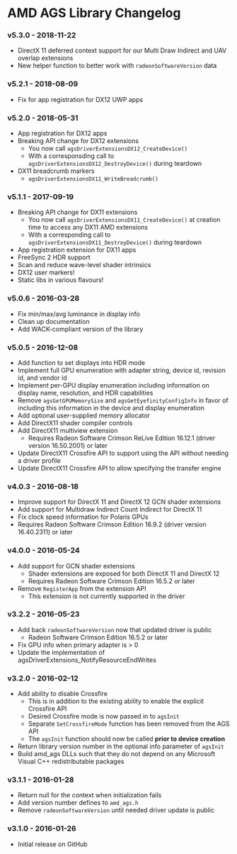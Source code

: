 # AMD AGS Library Changelog

### v5.3.0 - 2018-11-22
* DirectX 11 deferred context support for our Multi Draw Indirect and UAV overlap extensions
* New helper function to better work with `radeonSoftwareVersion` data

### v5.2.1 - 2018-08-09
* Fix for app registration for DX12 UWP apps

### v5.2.0 - 2018-05-31
* App registration for DX12 apps
* Breaking API change for DX12 extensions
  * You now call `agsDriverExtensionsDX12_CreateDevice()`
  * With a corresponsding call to `agsDriverExtensionsDX12_DestroyDevice()` during teardown
* DX11 breadcrumb markers
  * `agsDriverExtensionsDX11_WriteBreadcrumb()`

### v5.1.1 - 2017-09-19
* Breaking API change for DX11 extensions
  * You now call `agsDriverExtensionsDX11_CreateDevice()` at creation time to access any DX11 AMD extensions
  * With a corresponding call to `agsDriverExtensionsDX11_DestroyDevice()` during teardown
* App registration extension for DX11 apps
* FreeSync 2 HDR support
* Scan and reduce wave-level shader intrinsics
* DX12 user markers!
* Static libs in various flavours!

### v5.0.6 - 2016-03-28
* Fix min/max/avg luminance in display info
* Clean up documentation
* Add WACK-compliant version of the library

### v5.0.5 - 2016-12-08
* Add function to set displays into HDR mode
* Implement full GPU enumeration with adapter string, device id, revision id, and vendor id
* Implement per-GPU display enumeration including information on display name, resolution, and HDR capabilities
* Remove `agsGetGPUMemorySize` and `agsGetEyefinityConfigInfo` in favor of including this information in the device and display enumeration
* Add optional user-supplied memory allocator
* Add DirectX11 shader compiler controls
* Add DirectX11 multiview extension
  * Requires Radeon Software Crimson ReLive Edition 16.12.1 (driver version 16.50.2001) or later
* Update DirectX11 Crossfire API to support using the API without needing a driver profile
* Update DirectX11 Crossfire API to allow specifying the transfer engine

### v4.0.3 - 2016-08-18
* Improve support for DirectX 11 and DirectX 12 GCN shader extensions
* Add support for Multidraw Indirect Count Indirect for DirectX 11
* Fix clock speed information for Polaris GPUs
* Requires Radeon Software Crimson Edition 16.9.2 (driver version 16.40.2311) or later

### v4.0.0 - 2016-05-24
* Add support for GCN shader extensions
  * Shader extensions are exposed for both DirectX 11 and DirectX 12
  * Requires Radeon Software Crimson Edition 16.5.2 or later
* Remove `RegisterApp` from the extension API
  * This extension is not currently supported in the driver

### v3.2.2 - 2016-05-23
* Add back `radeonSoftwareVersion` now that updated driver is public
  * Radeon Software Crimson Edition 16.5.2 or later
* Fix GPU info when primary adapter is > 0
* Update the implementation of agsDriverExtensions_NotifyResourceEndWrites

### v3.2.0 - 2016-02-12
* Add ability to disable Crossfire
  * This is in addition to the existing ability to enable the explicit Crossfire API
  * Desired Crossfire mode is now passed in to `agsInit`
  * Separate `SetCrossfireMode` function has been removed from the AGS API
  * The `agsInit` function should now be called **prior to device creation**
* Return library version number in the optional info parameter of `agsInit`
* Build amd_ags DLLs such that they do not depend on any Microsoft Visual C++ redistributable packages

### v3.1.1 - 2016-01-28
* Return null for the context when initialization fails
* Add version number defines to `amd_ags.h`
* Remove `radeonSoftwareVersion` until needed driver update is public

### v3.1.0 - 2016-01-26
* Initial release on GitHub
